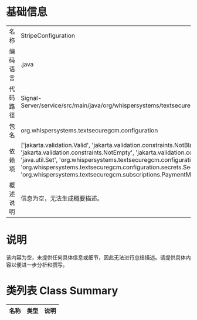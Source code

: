 # 基础信息

|      |      |
|------|------|
| 名称 | StripeConfiguration |
| 编码语言 | .java |
| 代码路径 | Signal-Server/service/src/main/java/org/whispersystems/textsecuregcm/configuration/StripeConfiguration.java |
| 包名 | org.whispersystems.textsecuregcm.configuration |
| 依赖项 | ['jakarta.validation.Valid', 'jakarta.validation.constraints.NotBlank', 'jakarta.validation.constraints.NotEmpty', 'jakarta.validation.constraints.NotNull', 'java.util.Map', 'java.util.Set', 'org.whispersystems.textsecuregcm.configuration.secrets.SecretBytes', 'org.whispersystems.textsecuregcm.configuration.secrets.SecretString', 'org.whispersystems.textsecuregcm.subscriptions.PaymentMethod'] |
| 概述说明 | 信息为空，无法生成概要描述。 |

# 说明

该内容为空，未提供任何具体信息或细节，因此无法进行总结描述。请提供具体内容以便进一步分析和撰写。

# 类列表 Class Summary

| 名称   | 类型  | 说明 |
|-------|------|-------------|




